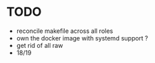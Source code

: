 # TODO

- reconcile makefile across all roles
- own the docker image with systemd support ?
- get rid of all raw
- 18/19
